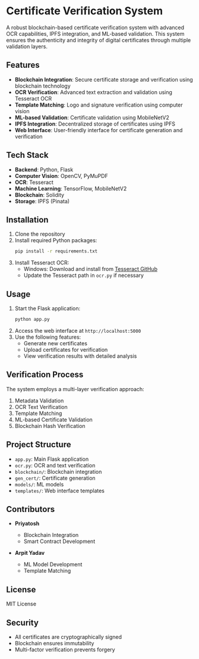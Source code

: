 # Certificate Verification System

A robust blockchain-based certificate verification system with advanced OCR capabilities, IPFS integration, and ML-based validation. This system ensures the authenticity and integrity of digital certificates through multiple validation layers.

## Features

- **Blockchain Integration**: Secure certificate storage and verification using blockchain technology
- **OCR Verification**: Advanced text extraction and validation using Tesseract OCR
- **Template Matching**: Logo and signature verification using computer vision
- **ML-based Validation**: Certificate validation using MobileNetV2
- **IPFS Integration**: Decentralized storage of certificates using IPFS
- **Web Interface**: User-friendly interface for certificate generation and verification

## Tech Stack

- **Backend**: Python, Flask
- **Computer Vision**: OpenCV, PyMuPDF
- **OCR**: Tesseract
- **Machine Learning**: TensorFlow, MobileNetV2
- **Blockchain**: Solidity
- **Storage**: IPFS (Pinata)

## Installation

1. Clone the repository
2. Install required Python packages:
   ```bash
   pip install -r requirements.txt
   ```
3. Install Tesseract OCR:
   - Windows: Download and install from [Tesseract GitHub](https://github.com/UB-Mannheim/tesseract/wiki)
   - Update the Tesseract path in `ocr.py` if necessary

## Usage

1. Start the Flask application:
   ```bash
   python app.py
   ```
2. Access the web interface at `http://localhost:5000`
3. Use the following features:
   - Generate new certificates
   - Upload certificates for verification
   - View verification results with detailed analysis

## Verification Process

The system employs a multi-layer verification approach:
1. Metadata Validation
2. OCR Text Verification
3. Template Matching
4. ML-based Certificate Validation
5. Blockchain Hash Verification

## Project Structure

- `app.py`: Main Flask application
- `ocr.py`: OCR and text verification
- `blockchain/`: Blockchain integration
- `gen_cert/`: Certificate generation
- `models/`: ML models
- `templates/`: Web interface templates

## Contributors

- **Priyatosh**
  - Blockchain Integration
  - Smart Contract Development

- **Arpit Yadav**
  - ML Model Development
  - Template Matching

## License

MIT License

## Security

- All certificates are cryptographically signed
- Blockchain ensures immutability
- Multi-factor verification prevents forgery
